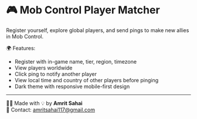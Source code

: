 # 🎮 Mob Control Player Matcher

Register yourself, explore global players, and send pings to make new allies in Mob Control.

🌍 Features:
- Register with in-game name, tier, region, timezone
- View players worldwide
- Click ping to notify another player
- View local time and country of other players before pinging
- Dark theme with responsive mobile-first design

---

👨‍💻 Made with 💡 by **Amrit Sahai**  
📧 Contact: [amritsahai117@gmail.com](mailto:amritsahai117@gmail.com)
